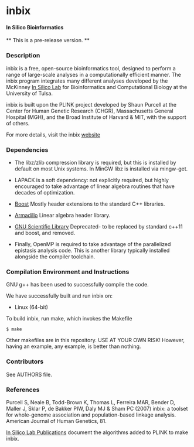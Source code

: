 inbix
=====

#### In Silico Bioinformatics ####

** This is a pre-release version. **

### Description ###
inbix is a free, open-source bioinformatics tool, designed to perform a 
range of large-scale analyses in a computationally efficient manner. The inbix
program integrates many different analyses developed by the McKinney [In Silico
Lab](insilico.utulsa.edu) for Bioinformatics and Computational Biology at the 
University of Tulsa.

inbix is built upon the PLINK project developed by Shaun Purcell at the 
Center for Human Genetic Research (CHGR), Massachusetts General Hospital (MGH), 
and the Broad Institute of Harvard & MIT, with the support of others.

For more details, visit the inbix
[website](http://insilico.utulsa.edu/index.php/inbix-in-silico-research-groups-bioinformatics-toolbox-for-network-and-machine-learning-analysis/)

### Dependencies ###
* The libz/zlib compression library is required, but this is installed by default
on most Unix systems.  In MinGW libz is installed via mingw-get.

* LAPACK is a soft dependency: not explicitly required, but highly encouraged
to take advantage of linear algebra routines that have decades of optimization.

* [Boost](http://www.boost.org/) Mostly header extensions to the standard 
  C++ libraries.

* [Armadillo](http://arma.sourceforge.net/) Linear algebra header library.

* [GNU Scientific Library](https://www.gnu.org/software/gsl/) Deprecated-
to be replaced by standard c++11 and boost, and removed.

* Finally, OpenMP is required to take advantage of the parallelized epistasis
analysis code.  This is another library typically installed alongside the 
compiler toolchain.

### Compilation Environment and Instructions ###
GNU g++ has been used to successfully compile the code.

We have successfully built and run inbix on:

* Linux (64-bit)

To build inbix, run make, which invokes the Makefile

    $ make

Other makefiles are in this repository. USE AT YOUR OWN RISK! However, having 
an example, any example, is better than nothing.

### Contributors ###
See AUTHORS file.

### References ###
Purcell S, Neale B, Todd-Brown K, Thomas L, Ferreira MAR, 
Bender D, Maller J, Sklar P, de Bakker PIW, Daly MJ & Sham PC (2007) 
inbix: a toolset for whole-genome association and population-based 
linkage analysis. American Journal of Human Genetics, 81.

[In Silico Lab Publications](http://insilico.utulsa.edu/index.php/publications/) 
document the algorithms added to PLINK to make inbix.
